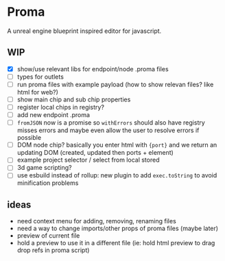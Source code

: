 # Proma

A unreal engine blueprint inspired editor for javascript.

## WIP

- [x] show/use relevant libs for endpoint/node .proma files
- [ ] types for outlets
- [ ] run proma files with example payload (how to show relevan files? like html for web?)
- [ ] show main chip and sub chip properties
- [ ] register local chips in registry?
- [ ] add new endpoint .proma
- [ ] `fromJSON` now is a promise so `withErrors` should also have registry misses errors and maybe even allow the user to resolve errors if possible
- [ ] DOM node chip? basically you enter html with `{port}` and we return an updating DOM (created, updated then ports + element)
- [ ] example project selector / select from local stored
- [ ] 3d game scripting?
- [ ] use esbuild instead of rollup: new plugin to add `exec.toString` to avoid minification problems

## ideas

- need context menu for adding, removing, renaming files
- need a way to change imports/other props of proma files (maybe later)
- preview of current file
- hold a preview to use it in a different file (ie: hold html preview to drag drop refs in proma script)

